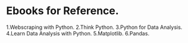 # Ebooks for Reference.


1.Webscraping with Python.
2.Think Python.
3.Python for Data Analysis.
4.Learn Data Analysis with Python.
5.Matplotlib.
6.Pandas.
